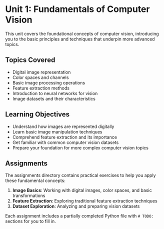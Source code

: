 # Unit 1: Fundamentals of Computer Vision

This unit covers the foundational concepts of computer vision, introducing you to the basic principles and techniques that underpin more advanced topics.

## Topics Covered

- Digital image representation
- Color spaces and channels
- Basic image processing operations
- Feature extraction methods
- Introduction to neural networks for vision
- Image datasets and their characteristics

## Learning Objectives

- Understand how images are represented digitally
- Learn basic image manipulation techniques
- Comprehend feature extraction and its importance
- Get familiar with common computer vision datasets
- Prepare your foundation for more complex computer vision topics

## Assignments

The assignments directory contains practical exercises to help you apply these fundamental concepts:

1. **Image Basics**: Working with digital images, color spaces, and basic transformations
2. **Feature Extraction**: Exploring traditional feature extraction techniques
3. **Dataset Exploration**: Analyzing and preparing vision datasets

Each assignment includes a partially completed Python file with `# TODO:` sections for you to fill in. 